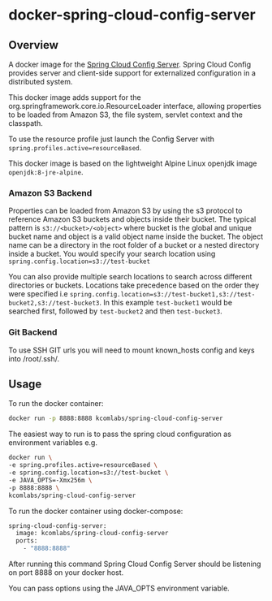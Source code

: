# docker-spring-cloud-config-server

## Overview

A docker image for the [Spring Cloud Config Server](http://cloud.spring.io/spring-cloud-static/spring-cloud.html#_spring_cloud_config_server). Spring Cloud Config provides server and client-side support for externalized configuration in a distributed system.

This docker image adds support for the org.springframework.core.io.ResourceLoader interface, allowing properties to be loaded from Amazon S3, the file system, servlet context and the classpath.

To use the resource profile just launch the Config Server with `spring.profiles.active=resourceBased`.

This docker image is based on the lightweight Alpine Linux openjdk image `openjdk:8-jre-alpine`.

### Amazon S3 Backend

Properties can be loaded from Amazon S3 by using the s3 protocol to reference Amazon S3 buckets and objects inside their bucket. The typical pattern is `s3://<bucket>/<object>` where bucket is the global and unique bucket name and object is a valid object name inside the bucket. The object name can be a directory in the root folder of a bucket or a nested directory inside a bucket.  You would specify your search location using `spring.config.location=s3://test-bucket`

You can also provide multiple search locations to search across different directories or buckets.  Locations take precedence based on the order they were specified i.e `spring.config.location=s3://test-bucket1,s3://test-bucket2,s3://test-bucket3`.  In this example `test-bucket1` would be searched first, followed by `test-bucket2` and then `test-bucket3`.

### Git Backend

To use SSH GIT urls you will need to mount known_hosts config and keys into /root/.ssh/.

## Usage

To run the docker container:
```sh
docker run -p 8888:8888 kcomlabs/spring-cloud-config-server
```

The easiest way to run is to pass the spring cloud configuration as environment variables e.g.
```sh
docker run \
-e spring.profiles.active=resourceBased \
-e spring.config.location=s3://test-bucket \
-e JAVA_OPTS=-Xmx256m \
-p 8888:8888 \
kcomlabs/spring-cloud-config-server
```

To run the docker container using docker-compose:
```sh
spring-cloud-config-server:
  image: kcomlabs/spring-cloud-config-server
  ports:
    - "8888:8888"
```

After running this command Spring Cloud Config Server should be listening on port 8888 on your docker host.

You can pass options using the JAVA_OPTS environment variable.